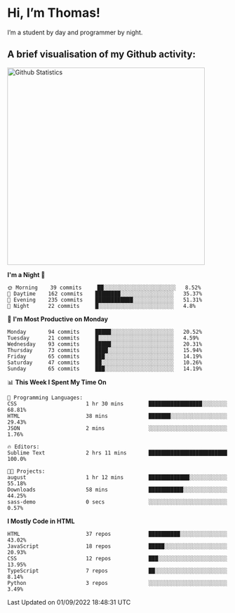# Hi, I’m Thomas!
I’m a student by day and programmer by night.

## A brief visualisation of my Github activity:

<img title="My Github Statistics" alt="Github Statistics" width="450px" src="https://github-readme-stats.vercel.app/api?username=thomasrettig&show_icons=true&include_all_commits=true&count_private=true&&hide=issues&theme=tokyonight&border_radius=6px"/>

<!--START_SECTION:waka-->
**I'm a Night 🦉** 

```text
🌞 Morning    39 commits     ██░░░░░░░░░░░░░░░░░░░░░░░   8.52% 
🌆 Daytime    162 commits    ████████░░░░░░░░░░░░░░░░░   35.37% 
🌃 Evening    235 commits    ████████████░░░░░░░░░░░░░   51.31% 
🌙 Night      22 commits     █░░░░░░░░░░░░░░░░░░░░░░░░   4.8%

```
📅 **I'm Most Productive on Monday** 

```text
Monday       94 commits     █████░░░░░░░░░░░░░░░░░░░░   20.52% 
Tuesday      21 commits     █░░░░░░░░░░░░░░░░░░░░░░░░   4.59% 
Wednesday    93 commits     █████░░░░░░░░░░░░░░░░░░░░   20.31% 
Thursday     73 commits     ████░░░░░░░░░░░░░░░░░░░░░   15.94% 
Friday       65 commits     ███░░░░░░░░░░░░░░░░░░░░░░   14.19% 
Saturday     47 commits     ██░░░░░░░░░░░░░░░░░░░░░░░   10.26% 
Sunday       65 commits     ███░░░░░░░░░░░░░░░░░░░░░░   14.19%

```


📊 **This Week I Spent My Time On** 

```text
💬 Programming Languages: 
CSS                      1 hr 30 mins        █████████████████░░░░░░░░   68.81% 
HTML                     38 mins             ███████░░░░░░░░░░░░░░░░░░   29.43% 
JSON                     2 mins              ░░░░░░░░░░░░░░░░░░░░░░░░░   1.76%

🔥 Editors: 
Sublime Text             2 hrs 11 mins       █████████████████████████   100.0%

🐱‍💻 Projects: 
august                   1 hr 12 mins        █████████████░░░░░░░░░░░░   55.18% 
Downloads                58 mins             ███████████░░░░░░░░░░░░░░   44.25% 
sass-demo                0 secs              ░░░░░░░░░░░░░░░░░░░░░░░░░   0.57%

```

**I Mostly Code in HTML** 

```text
HTML                     37 repos            ██████████░░░░░░░░░░░░░░░   43.02% 
JavaScript               18 repos            █████░░░░░░░░░░░░░░░░░░░░   20.93% 
CSS                      12 repos            ███░░░░░░░░░░░░░░░░░░░░░░   13.95% 
TypeScript               7 repos             ██░░░░░░░░░░░░░░░░░░░░░░░   8.14% 
Python                   3 repos             ░░░░░░░░░░░░░░░░░░░░░░░░░   3.49%

```



 Last Updated on 01/09/2022 18:48:31 UTC
<!--END_SECTION:waka-->
